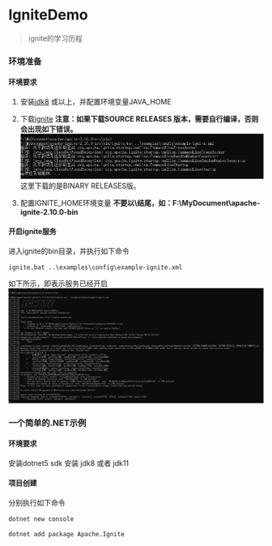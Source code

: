 # IgniteDemo
>ignite的学习历程

### 环境准备
#### 环境要求

1. 安装[jdk8](https://www.oracle.com/java/technologies/javase/javase-jdk8-downloads.html) 或以上，并配置环境变量JAVA_HOME

2. 下载[ignite](https://ignite.apache.org/download.cgi#binaries)
**注意：如果下载SOURCE RELEASES 版本，需要自行编译，否则会出现如下错误。**
![启动服务失败](/docimage/starterr.png)
这里下载的是BINARY RELEASES版。

3. 配置IGNITE_HOME环境变量
**不要以\结尾，如：F:\MyDocument\apache-ignite-2.10.0-bin**

#### 开启ignite服务
进入ignite的bin目录，并执行如下命令
```shell
ignite.bat ..\examples\config\example-ignite.xml
```
如下所示，即表示服务已经开启
![启动服务](/docimage/serverstart.png)


### 一个简单的.NET示例

#### 环境要求
安装dotnet5 sdk
安装 jdk8 或者 jdk11

#### 项目创建
分别执行如下命令
```shell
dotnet new console
```
```shell
dotnet add package Apache.Ignite
```


